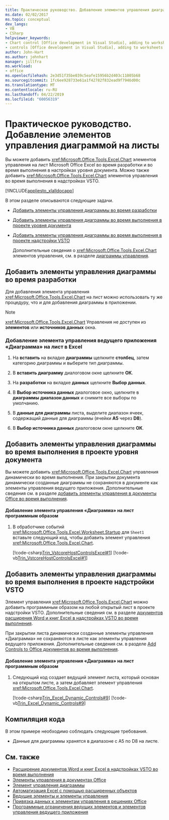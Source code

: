 ```yaml
---
title: Практическое руководство. Добавление элементов управления диаграммой на листы
ms.date: 02/02/2017
ms.topic: conceptual
dev_langs:
- VB
- CSharp
helpviewer_keywords:
- Chart control [Office development in Visual Studio], adding to worksheets
- controls [Office development in Visual Studio], adding to worksheets
author: John-Hart
ms.author: johnhart
manager: jillfra
ms.workload:
- office
ms.openlocfilehash: 2e3d51f35be039c5eafe15956b2d403c11005b68
ms.sourcegitcommit: 1fc6ee928733e61a1f42782f832ead9f7946d00c
ms.translationtype: MT
ms.contentlocale: ru-RU
ms.lasthandoff: 04/22/2019
ms.locfileid: "60056319"
---
```

# <a name="how-to-add-chart-controls-to-worksheets"></a>Практическое руководство. Добавление элементов управления диаграммой на листы
  Вы можете добавить <xref:Microsoft.Office.Tools.Excel.Chart> элементов управления на лист Microsoft Office Excel во время разработки и во время выполнения в настройках уровня документа. Можно также добавить <xref:Microsoft.Office.Tools.Excel.Chart> элементов управления во время выполнения в надстройках VSTO.

 [!INCLUDE[appliesto_xlalldocapp](../vsto/includes/appliesto-xlalldocapp-md.md)]

 В этом разделе описываются следующие задачи.

- [Добавить элементы управления диаграммы во время разработки](#designtime)

- [Добавить элементы управления диаграммы во время выполнения в проекте уровня документа](#runtimedoclevel)

- [Добавить элементы управления диаграммы во время выполнения в проекте надстройки VSTO](#runtimeaddin)

  Дополнительные сведения о <xref:Microsoft.Office.Tools.Excel.Chart> элементов управления, см. в разделе [диаграммы управления](../vsto/chart-control.md).

## <a name="designtime"></a> Добавить элементы управления диаграммы во время разработки
 Для добавления элемента управления <xref:Microsoft.Office.Tools.Excel.Chart> на лист можно использовать ту же процедуру, что и для добавления диаграммы в приложении.

> [!NOTE]
>  <xref:Microsoft.Office.Tools.Excel.Chart> Управления не доступен из **элементов** или **источников данных** окна.

### <a name="to-add-a-chart-host-control-to-a-worksheet-in-excel"></a>Добавление элемента управления ведущего приложения «Диаграмма» на лист в Excel

1. На **вставить** на вкладке **диаграммы** щелкните **столбец**, затем категорию диаграммы и выберите тип диаграммы.

2. В **вставить диаграмму** диалоговом окне щелкните **ОК**.

3. На **разработки** на вкладке **данных** щелкните **Выбор данных**.

4. В **Выбор источника данных** диалоговое окно, щелкните в **диаграммы** **диапазон данных** и снимите все выборы по умолчанию.

5. В **данные для диаграммы** листа, выделите диапазон ячеек, содержащий данные для диаграммы (ячейки **A5** через **D8**).

6. В **Выбор источника данных** диалоговом окне щелкните **ОК**.

## <a name="runtimedoclevel"></a> Добавить элементы управления диаграммы во время выполнения в проекте уровня документа
 Вы можете добавить <xref:Microsoft.Office.Tools.Excel.Chart> управления динамически во время выполнения. При закрытии документа динамически созданные диаграммы не сохраняются в документе как элементы управления ведущего приложения. Дополнительные сведения см. в разделе [добавить элементы управления в документы Office во время выполнения](../vsto/adding-controls-to-office-documents-at-run-time.md).

#### <a name="to-add-a-chart-control-to-a-worksheet-programmatically"></a>Добавление элемента управления «Диаграмма» на лист программным образом

1. В обработчике событий <xref:Microsoft.Office.Tools.Excel.Worksheet.Startup> для `Sheet1` вставьте следующий код, чтобы добавить элемент управления <xref:Microsoft.Office.Tools.Excel.Chart>.

     [!code-csharp[Trin_VstcoreHostControlsExcel#1](../vsto/codesnippet/CSharp/Trin_VstcoreHostControlsExcelCS/Sheet1.cs#1)]
     [!code-vb[Trin_VstcoreHostControlsExcel#1](../vsto/codesnippet/VisualBasic/Trin_VstcoreHostControlsExcelVB/Sheet1.vb#1)]

## <a name="runtimeaddin"></a> Добавить элементы управления диаграммы во время выполнения в проекте надстройки VSTO
 Элемент управления <xref:Microsoft.Office.Tools.Excel.Chart> можно добавить программным образом на любой открытый лист в проекте надстройки VSTO. Дополнительные сведения см. в разделе [документов расширения Word и книг Excel в надстройках VSTO во время выполнения](../vsto/extending-word-documents-and-excel-workbooks-in-vsto-add-ins-at-run-time.md).

 При закрытии листа динамически созданные элементы управления «Диаграмма» не сохраняются в листе как элементы управления ведущего приложения. Дополнительные сведения см. в разделе [Add Controls to Office документов во время выполнения](../vsto/adding-controls-to-office-documents-at-run-time.md).

#### <a name="to-add-a-chart-control-to-a-worksheet-programmatically"></a>Добавление элемента управления «Диаграмма» на лист программным образом

1. Следующий код создает ведущий элемент листа, который основан на открытом листе, а затем добавляет элемент управления <xref:Microsoft.Office.Tools.Excel.Chart>.

     [!code-csharp[Trin_Excel_Dynamic_Controls#9](../vsto/codesnippet/CSharp/Trin_Excel_Dynamic_Controls/ThisAddIn.cs#9)]
     [!code-vb[Trin_Excel_Dynamic_Controls#9](../vsto/codesnippet/VisualBasic/Trin_Excel_Dynamic_Controls/ThisAddIn.vb#9)]

## <a name="compile-the-code"></a>Компиляция кода
 В этом примере необходимо соблюдать следующие требования.

- Данные для диаграммы хранятся в диапазоне с A5 по D8 на листе.

## <a name="see-also"></a>См. также
- [Расширение документов Word и книг Excel в надстройках VSTO во время выполнения](../vsto/extending-word-documents-and-excel-workbooks-in-vsto-add-ins-at-run-time.md)
- [Элементы управления в документах Office](../vsto/controls-on-office-documents.md)
- [Элемент управления диаграммы](../vsto/chart-control.md)
- [Автоматизация Excel с помощью расширенных объектов](../vsto/automating-excel-by-using-extended-objects.md)
- [Ведущие элементы и элементы управления](../vsto/host-items-and-host-controls-overview.md)
- [Привязка данных к элементам управления в решениях Office](../vsto/binding-data-to-controls-in-office-solutions.md)
- [Программные ограничения ведущих элементов и элементов управления ведущего приложения](../vsto/programmatic-limitations-of-host-items-and-host-controls.md)
